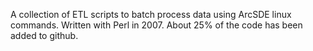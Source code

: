 A collection of ETL scripts to batch process data using ArcSDE linux commands.  Written with Perl in 2007.  About 25% of the code has been added to github.
